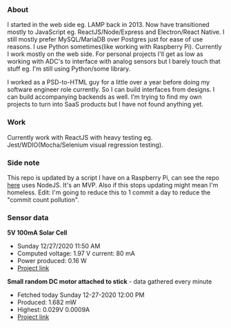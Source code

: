 ### About

I started in the web side eg. LAMP back in 2013. Now have transitioned mostly to JavaScript eg. ReactJS/Node/Express and Electron/React Native. I still mostly prefer MySQL/MariaDB over Postgres just for ease of use reasons. I use Python sometimes(like working with Raspberry Pi). Currently I work mostly on the web side. For personal projects I'll get as low as working with ADC's to interface with analog sensors but I barely touch that stuff eg. I'm still using Python/some library.

I worked as a PSD-to-HTML guy for a little over a year before doing my software engineer role currently. So I can build interfaces from designs. I can build accompanying backends as well. I'm trying to find my own projects to turn into SaaS products but I have not found anything yet.

### Work

Currently work with ReactJS with heavy testing eg. Jest/WDIO(Mocha/Selenium visual regression testing).

### Side note
This repo is updated by a script I have on a Raspberry Pi, can see the repo [here](https://github.com/jdc-cunningham/raspi-git-repo-updater) uses NodeJS. It's an MVP. Also if this stops updating might mean I'm homeless. Edit: I'm going to reduce this to 1 commit a day to reduce the "commit count pollution".

### Sensor data
**5V 100mA Solar Cell**
- Sunday 12/27/2020 11:50 AM
- Computed voltage: 1.97 V current: 80 mA
- Power produced: 0.16 W
- [Project link](https://github.com/jdc-cunningham/raspisolarplotter)

**Small random DC motor attached to stick** - data gathered every minute
- Fetched today Sunday 12-27-2020 12:00 PM
- Produced: 1.682 mW
- Highest: 0.029V 0.0009A
- [Project link](https://github.com/jdc-cunningham/turbine-raspi)